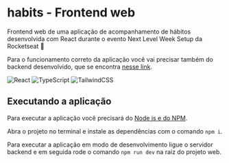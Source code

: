# habits - Frontend web

Frontend web de uma aplicação de acompanhamento de hábitos desenvolvida com React
durante o evento Next Level Week Setup da Rocketseat 🚀

Para o funcionamento correto da aplicação você vai precisar também do backend desenvolvido,
que se encontra [nesse link](https://github.com/br-adriel/nlw-setup-server).

![React](https://img.shields.io/badge/react-%2320232a.svg?style=for-the-badge&logo=react&logoColor=%2361DAFB)
![TypeScript](https://img.shields.io/badge/typescript-%23007ACC.svg?style=for-the-badge&logo=typescript&logoColor=white)
![TailwindCSS](https://img.shields.io/badge/tailwindcss-%2338B2AC.svg?style=for-the-badge&logo=tailwind-css&logoColor=white)


## Executando a aplicação

Para executar a aplicação você precisará do [Node js e do NPM](https://nodejs.org/en/).

Abra o projeto no terminal e instale as dependências com o comando `npm i`.

Para executar a aplicação em modo de desenvolvimento ligue o servidor backend e em seguida
rode o comando `npm run dev` na raíz do projeto web.
